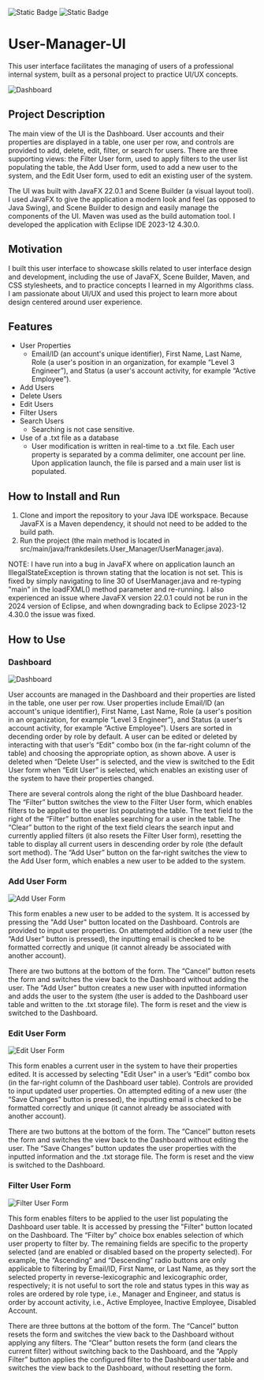 ![Static Badge](https://img.shields.io/badge/License-MIT-blue) ![Static Badge](https://img.shields.io/badge/JavaFX_22.0.1-629dcf)

# User-Manager-UI
This user interface facilitates the managing of users of a professional internal system, built as a personal project to practice UI/UX concepts.

![Dashboard](assets/dashboard.png)


## Project Description
The main view of the UI is the Dashboard. User accounts and their properties are displayed in a table, one user per row, and controls are provided to add, delete, edit, filter, or search for users. 
There are three supporting views: the Filter User form, used to apply filters to the user list populating the table, the Add User form, used to add a new user to the system, and the Edit User form, used to edit an existing user of the system. 

The UI was built with JavaFX 22.0.1 and Scene Builder (a visual layout tool). I used JavaFX to give the application a modern look and feel (as opposed to Java Swing), and Scene Builder to design and easily manage the components of the UI. Maven was used as the build automation tool. I developed the application with Eclipse IDE 2023-12 4.30.0.

## Motivation
I built this user interface to showcase skills related to user interface design and development, including the use of JavaFX, Scene Builder, Maven, and CSS stylesheets, and to practice concepts I learned in my Algorithms class. I am passionate about UI/UX and used this project to learn more about design centered around user experience. 

## Features
-	User Properties
    - Email/ID (an account's unique identifier), First Name, Last Name, Role (a user's position in an organization, for example “Level 3 Engineer”), and Status (a user's account activity, for example “Active Employee”).
-	Add Users
-	Delete Users
-	Edit Users
-	Filter Users
-	Search Users
    - Searching is not case sensitive.
-	Use of a .txt file as a database
    - User modification is written in real-time to a .txt file. Each user property is separated by a comma delimiter, one account per line. Upon application launch, the file is parsed and a main user list is populated.


## How to Install and Run

1. Clone and import the repository to your Java IDE workspace. Because JavaFX is a Maven dependency, it should not need to be added to the build path.
3. Run the project (the main method is located in src/main/java/frankdesilets.User_Manager/UserManager.java).

NOTE: I have run into a bug in JavaFX where on application launch an IllegalStateException is thrown stating that the location is not set. This is fixed by simply navigating to line 30 of UserManager.java and re-typing "main" in the loadFXML() method parameter and re-running. I also experienced an issue where JavaFX version 22.0.1 could not be run in the 2024 version of Eclipse, and when downgrading back to Eclipse 2023-12 4.30.0 the issue was fixed.

## How to Use

### Dashboard
![Dashboard](assets/dashboard.png)

User accounts are managed in the Dashboard and their properties are listed in the table, one user per row. User properties include Email/ID (an account's unique identifier), First Name, Last Name, Role (a user's position in an organization, for example “Level 3 Engineer”), and Status (a user's account activity, for example “Active Employee”). Users are sorted in decending order by role by default.
A user can be edited or deleted by interacting with that user’s “Edit” combo box (in the far-right column of the table) and choosing the appropriate option, as shown above. A user is deleted when “Delete User” is selected, and the view is switched to the Edit User form when “Edit User” is selected, which enables an existing user of the system to have their properties changed.

There are several controls along the right of the blue Dashboard header. The “Filter” button switches the view to the Filter User form, which enables filters to be applied to the user list populating the table. The text field to the right of the “Filter” button enables searching for a user in the table. The “Clear” button to the right of the text field clears the search input and currently applied filters (it also resets the Filter User form), resetting the table to display all current users in descending order by role (the default sort method). The “Add User” button on the far-right switches the view to the Add User form, which enables a new user to be added to the system.


### Add User Form
![Add User Form](assets/adduserform.png)

This form enables a new user to be added to the system. It is accessed by pressing the "Add User" button located on the Dashboard. Controls are provided to input user properties. On attempted addition of a new user (the “Add User” button is pressed), the inputting email is checked to be formatted correctly and unique (it cannot already be associated with another account).

There are two buttons at the bottom of the form. The “Cancel” button resets the form and switches the view back to the Dashboard without adding the user. The “Add User” button creates a new user with inputted information and adds the user to the system (the user is added to the Dashboard user table and written to the .txt storage file). The form is reset and the view is switched to the Dashboard. 


### Edit User Form
![Edit User Form](assets/edituserform.png)

This form enables a current user in the system to have their properties edited. It is accessed by selecting "Edit User" in a user’s “Edit” combo box (in the far-right column of the Dashboard user table). Controls are provided to input updated user properties. On attempted editing of a new user (the “Save Changes” button is pressed), the inputting email is checked to be formatted correctly and unique (it cannot already be associated with another account).

There are two buttons at the bottom of the form. The “Cancel” button resets the form and switches the view back to the Dashboard without editing the user. The “Save Changes” button updates the user properties with the inputted information and the .txt storage file. The form is reset and the view is switched to the Dashboard. 


### Filter User Form
![Filter User Form](assets/filteruserform.png)

This form enables filters to be applied to the user list populating the Dashboard user table. It is accessed by pressing the "Filter" button located on the Dashboard. The “Filter by” choice box enables selection of which user property to filter by. The remaining fields are specific to the property selected (and are enabled or disabled based on the property selected). For example, the “Ascending” and “Descending” radio buttons are only applicable to filtering by Email/ID, First Name, or Last Name, as they sort the selected property in reverse-lexicographic and lexicographic order, respectively; it is not useful to sort the role and status types in this way as roles are ordered by role type, i.e., Manager and Engineer, and status is order by account activity, i.e., Active Employee, Inactive Employee, Disabled Account.

There are three buttons at the bottom of the form. The “Cancel” button resets the form and switches the view back to the Dashboard without applying any filters. The “Clear” button resets the form (and clears the current filter) without switching back to the Dashboard, and the “Apply Filter” button applies the configured filter to the Dashboard user table and switches the view back to the Dashboard, without resetting the form.
